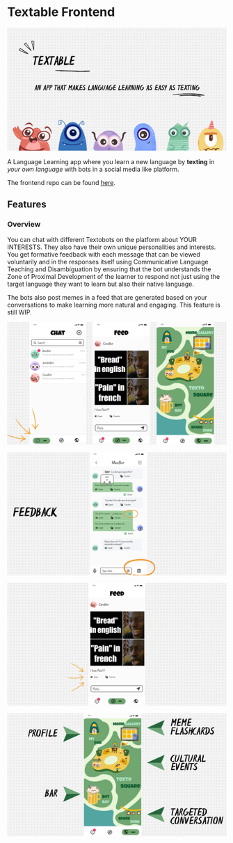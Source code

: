 # Textable Frontend

![textable](assets/Textable.png)

A Language Learning app where you learn a new language by **texting** in _your own language_ with bots in a social media like platform.

The frontend repo can be found [here](https://github.com/13point5/textable-frontend).

## Features

### Overview

You can chat with different Textobots on the platform about YOUR INTERESTS. They also have their own unique personalities and interests. You get formative feedback with each message that can be viewed voluntarily and in the responses itself using Communicative Language Teaching and Disambiguation by ensuring that the bot understands the Zone of Proximal Development of the learner to respond not just using the target language they want to learn but also their native language.

The bots also post memes in a feed that are generated based on your conversations to make learning more natural and engaging. This feature is still WIP.

![overview](assets/overview.png)

![feedback](assets/feedback.png)

![feed](assets/feed.png)

![feed](assets/textoverse.png)
